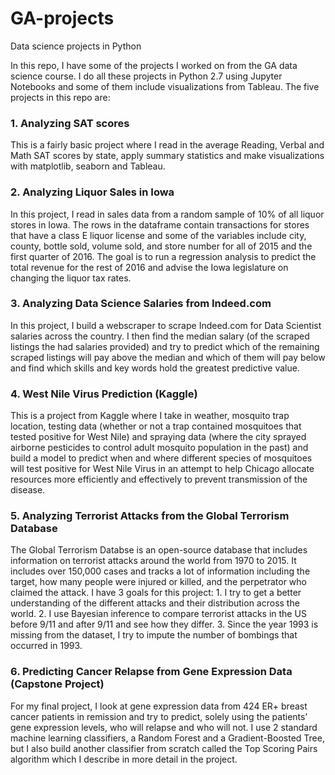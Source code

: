 # GA-projects
Data science projects in Python

In this repo, I have some of the projects I worked on from the GA data science course. I do all these projects in Python 2.7 using Jupyter Notebooks and some of them include visualizations from Tableau. The five projects in this repo are:

### 1. Analyzing SAT scores
This is a fairly basic project where I read in the average Reading, Verbal and Math SAT scores by state, apply summary statistics and make visualizations with matplotlib, seaborn and Tableau.

### 2. Analyzing Liquor Sales in Iowa
In this project, I read in sales data from a random sample of 10% of all liquor stores in Iowa. The rows in the dataframe contain transactions for stores that have a class E liquor license and some of the variables include city, county, bottle sold, volume sold, and store number for all of 2015 and the first quarter of 2016. The goal is to run a regression analysis to predict the total revenue for the rest of 2016 and advise the Iowa legislature on changing the liquor tax rates.

### 3. Analyzing Data Science Salaries from Indeed.com
In this project, I build a webscraper to scrape Indeed.com for Data Scientist salaries across the country. I then find the median salary (of the scraped listings the had salaries provided) and try to predict which of the remaining scraped listings will pay above the median and which of them will pay below and find which skills and key words hold the greatest predictive value.

### 4. West Nile Virus Prediction (Kaggle)
This is a project from Kaggle where I take in weather, mosquito trap location, testing data (whether or not a trap contained mosquitoes that tested positive for West Nile) and spraying data (where the city sprayed airborne pesticides to control adult mosquito population in the past) and build a model to predict when and where different species of mosquitoes will test positive for West Nile Virus in an attempt to help Chicago allocate resources more efficiently and effectively to prevent transmission of the disease.

### 5. Analyzing Terrorist Attacks from the Global Terrorism Database
The Global Terrorism Databse is an open-source database that includes information on terrorist attacks around the world from 1970 to 2015. It includes over 150,000 cases and tracks a lot of information including the target, how many people were injured or killed, and the perpetrator who claimed the attack. I have 3 goals for this project: 1. I try to get a better understanding of the different attacks and their distribution across the world. 2. I use Bayesian inference to compare terrorist attacks in the US before 9/11 and after 9/11 and see how they differ. 3. Since the year 1993 is missing from the dataset, I try to impute the number of bombings that occurred in 1993.

### 6. Predicting Cancer Relapse from Gene Expression Data (Capstone Project)
For my final project, I look at gene expression data from 424 ER+ breast cancer patients in remission and try to predict, solely using the patients’ gene expression levels, who will relapse and who will not. I use 2 standard machine learning classifiers, a Random Forest and a Gradient-Boosted Tree, but I also build another classifier from scratch called the Top Scoring Pairs algorithm which I describe in more detail in the project.